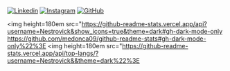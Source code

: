 [![Linkedin](https://img.shields.io/badge/LinkedIn-0077B5?style=for-the-badge&logo=linkedin&logoColor=white)](https://www.linkedin.com/in/danilo-nestrovick/) 
[![Instagram](https://img.shields.io/badge/Instagram-E4405F?style=for-the-badge&logo=instagram&logoColor=white)](https://www.instagram.com/nestrovick_10/) [![GitHub](https://img.shields.io/badge/GitHub-100000?style=for-the-badge&logo=github&logoColor=white)](https://github.com/Nestrovick/Nestrovick)



<img height=180em src="https://github-readme-stats.vercel.app/api?username=Nestrovick&show_icons=true&theme=dark#gh-dark-mode-only https://github.com/medonca09/github-readme-stats#gh-dark-mode-only%22%3E <img height=180em src="https://github-readme-stats.vercel.app/api/top-langs/?username=Nestrovick&&theme=dark%22%3E

<div style="display: inline_bloc">
<img align="center" alt="Danilo-html5" src="https://img.shields.io/badge/HTML5-E34F26?style=for-the-badge&logo=html5&logoColor=white%22/%3E 
<img align="center" alt="Danilo-css3" src="https://img.shields.io/badge/CSS3-1572B6?style=for-the-badge&logo=css3&logoColor=white%22/%3E 
<img align="center" alt="Danilo-python" src="https://img.shields.io/badge/Python-14354C?style=for-the-badge&logo=python&logoColor=white%22/%3E 
<img align="center" alt="Danilo-php" src="https://img.shields.io/badge/PHP-777BB4?style=for-the-badge&logo=php&logoColor=white%22/%3E 
<img align="center" alt="Danilo-javascript" src="https://img.shields.io/badge/JavaScript-F7DF1E?style=for-the-badge&logo=javascript&logoColor=black%22/%3E
</div>
